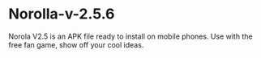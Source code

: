 # Norolla-v-2.5.6
Norola V2.5 is an APK file ready to install on mobile phones. Use with the free fan game, show off your cool ideas.
